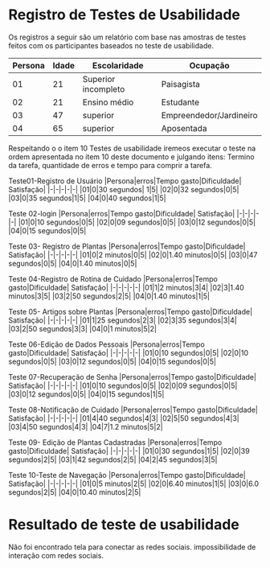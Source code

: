 # Registro de Testes de Usabilidade

Os registros a seguir são um relatório com base nas amostras de testes feitos com os participantes baseados no teste de usabilidade.

|Persona |Idade|Escolaridade|Ocupação |
|-|-|-|-|
|01|21|Superior incompleto| Paisagista|
|02|21|Ensino médio|Estudante|
|03|47|superior|Empreendedor/Jardineiro|
|04|65|superior |Aposentada|

Respeitando o o item 10 Testes de usabilidade iremeos executar o teste na ordem apresentada no item 10 deste documento e julgando itens:
Termino da tarefa, quantidade de erros e tempo para comprir a tarefa.


Teste01-Registro de Usuário
|Persona|erros|Tempo gasto|Dificuldade| Satisfação|
|-|-|-|-|-|
|01|0|30 segundos| 1|5|
|02|0|32 segundos|0|5|
|03|0|35 segundos|1|5|
|04|0|40 segundos|1|5|

Teste 02-login
|Persona|erros|Tempo gasto|Dificuldade| Satisfação|
|-|-|-|-|-|
|01|0|10 segundos|0|5|
|02|0|09 segundos|0|5|
|03|0|12 segundos|0|5|
|04|0|15 segundos|0|5|

Teste 03- Registro de Plantas
|Persona|erros|Tempo gasto|Dificuldade| Satisfação|
|-|-|-|-|-|
|01|0|2 minutos|0|5|
|02|0|1.40 minutos|0|5|
|03|0|47 segundos|0|5|
|04|0|1.40 minutos|0|5|

Teste 04-Registro de Rotina de Cuidado
|Persona|erros|Tempo gasto|Dificuldade| Satisfação|
|-|-|-|-|-|
|01|1|2 minutos|3|4|
|02|3|1.40 minutos|3|5|
|03|2|50 segundos|2|5|
|04|0|1.40 minutos|1|5|

Teste 05- Artigos sobre Plantas
|Persona|erros|Tempo gasto|Dificuldade| Satisfação|
|-|-|-|-|-|
|01|1|25 segundos|2|3|
|02|3|35 segundos|3|4|
|03|2|50 segundos|3|3|
|04|0|1 minutos|5|2|

Teste 06-Edição de Dados Pessoais
|Persona|erros|Tempo gasto|Dificuldade| Satisfação|
|-|-|-|-|-|
|01|0|10 segundos|0|5|
|02|0|10 segundos|0|5|
|03|0|12 segundos|0|5|
|04|0|15 segundos|0|5|


Teste 07-Recuperação de Senha
|Persona|erros|Tempo gasto|Dificuldade| Satisfação|
|-|-|-|-|-|
|01|0|10 segundos|0|5|
|02|0|09 segundos|0|5|
|03|0|12 segundos|0|5|
|04|0|15 segundos|1|5|

Teste 08-Notificação de Cuidado
|Persona|erros|Tempo gasto|Dificuldade| Satisfação|
|-|-|-|-|-|
|01|4|40 segundos|4|3|
|02|5|50 segundos|4|3|
|03|4|50 segundos|4|3|
|04|7|1.2 minutos|5|2|

Teste 09- Edição de Plantas Cadastradas
|Persona|erros|Tempo gasto|Dificuldade| Satisfação|
|-|-|-|-|-|
|01|0|30 segundos|1|5|
|02|0|39 segundos|2|5|
|03|1|42 segundos|2|5|
|04|2|45 segundos|3|5|

Teste 10-Teste de Navegação
|Persona|erros|Tempo gasto|Dificuldade| Satisfação|
|-|-|-|-|-|
|01|0|5 minutos|2|5|
|02|0|6.40 minutos|1|5|
|03|0|6.0 segundos|2|5|
|04|0|10.40 minutos|2|5|


# Resultado de teste de usabilidade
Não foi encontrado tela para  conectar as redes sociais.
impossibilidade de interação com redes sociais.
